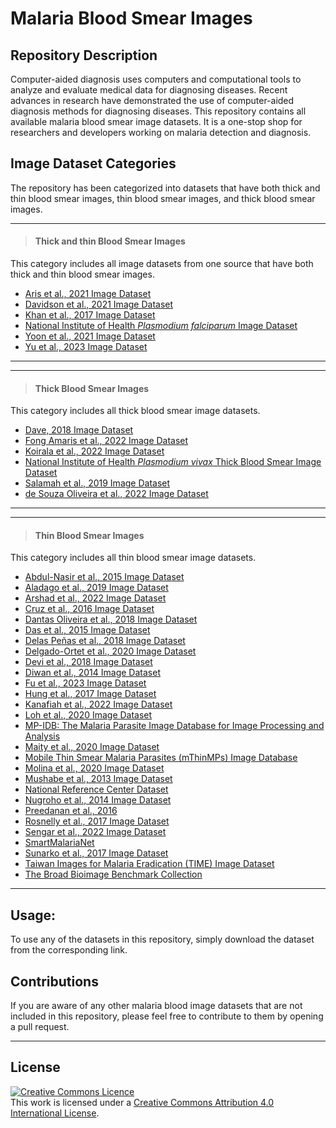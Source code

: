 # **Malaria Blood Smear Images**

## **Repository Description**

Computer-aided diagnosis uses computers and computational tools to analyze and evaluate medical data for diagnosing diseases. Recent advances in research have demonstrated the use of computer-aided diagnosis methods for diagnosing diseases. This repository contains all available malaria blood smear image datasets. It is a one-stop shop for researchers and developers working on malaria detection and diagnosis.

## **Image Dataset Categories**
The repository has been categorized into datasets that have both thick and thin blood smear images, thin blood smear images, and thick blood smear images. 

---
>
> #### **Thick and thin Blood Smear Images**  
This category includes all image datasets from one source that have both thick and thin blood smear images.

+ [Aris et al., 2021 Image Dataset](https://github.com/ItunuIsewon/Malaria_Blood_Smear_Images/blob/main/Thick%20%26%20Thin%20Blood%20Smear%20Images/Aris%20et%20al.%2C%202021%20Image%20Dataset.md)
+ [Davidson et al., 2021 Image Dataset](https://github.com/ItunuIsewon/Malaria_Blood_Smear_Images/blob/main/Thick%20%26%20Thin%20Blood%20Smear%20Images/Davidson%20et%20al.%2C%202021%20Image%20Dataset.md)
+ [Khan et al., 2017 Image Dataset](https://github.com/ItunuIsewon/Malaria_Blood_Smear_Images/blob/main/Thick%20%26%20Thin%20Blood%20Smear%20Images/Aris%20et%20al.%2C%202021%20Image%20Dataset.md)
+ [National Institute of Health _Plasmodium falciparum_ Image Dataset](https://github.com/ItunuIsewon/Malaria_Blood_Smear_Images/blob/main/Thick%20%26%20Thin%20Blood%20Smear%20Images/National%20Institute%20of%20Health%20Plasmodium%20falciparum%20Blood%20Smear%20Image%20Dataset.md)
+ [Yoon et al., 2021 Image Dataset](https://github.com/ItunuIsewon/Malaria_Blood_Smear_Images/blob/main/Thick%20%26%20Thin%20Blood%20Smear%20Images/Yoon%20et%20al.%2C%202021%20Image%20Dataset.md)
+ [Yu et al., 2023 Image Dataset](https://github.com/ItunuIsewon/Malaria_Blood_Smear_Images/blob/main/Thick%20%26%20Thin%20Blood%20Smear%20Images/Yu%20et%20al.%2C%202023%20Image%20Dataset.md)
>
---


---
>
> #### **Thick Blood Smear Images**   
This category includes all thick blood smear image datasets.
+ [Dave, 2018 Image Dataset](https://github.com/ItunuIsewon/Malaria_Blood_Smear_Images/blob/main/Thick%20Blood%20Smear%20Images/Dave%2C%202018%20Image%20Dataset.md)
+ [Fong Amaris et al., 2022 Image Dataset](https://github.com/ItunuIsewon/Malaria_Blood_Smear_Images/blob/main/Thick%20Blood%20Smear%20Images/Fong%20Amaris%20et%20al.%2C%202022%20Image%20Dataset.md)
+ [Koirala et al., 2022 Image Dataset](https://github.com/ItunuIsewon/Malaria_Blood_Smear_Images/blob/main/Thick%20Blood%20Smear%20Images/Koirala%20et%20al.%2C%202022%20Image%20Dataset.md)
+ [National Institute of Health _Plasmodium vivax_ Thick Blood Smear Image Dataset](https://github.com/ItunuIsewon/Malaria_Blood_Smear_Images/blob/main/Thick%20Blood%20Smear%20Images/National%20Institute%20of%20Health%20Plasmodium%20vivax%20Thick%20Blood%20Smear%20Image%20Dataset.md)
+ [Salamah et al., 2019 Image Dataset](https://github.com/ItunuIsewon/Malaria_Blood_Smear_Images/blob/main/Thick%20Blood%20Smear%20Images/Salamah%20et%20al.%2C%202019%20Image%20Dataset.md)
+ [de Souza Oliveira et al., 2022 Image Dataset](https://github.com/ItunuIsewon/Malaria_Blood_Smear_Images/blob/main/Thick%20Blood%20Smear%20Images/de%20Souza%20Oliveira%20et%20al.%2C%202022%20Image%20Dataset.md)
>
---


---
>
> #### **Thin Blood Smear Images**   
This category includes all thin blood smear image datasets.
+ [Abdul-Nasir et al., 2015 Image Dataset](https://github.com/ItunuIsewon/Malaria_Blood_Smear_Images/blob/main/Thin%20Blood%20Smear%20Images/Abdul-Nasir%20et%20al.%2C%202015%20Image%20Dataset.md)
+ [Aladago et al., 2019 Image Dataset](https://github.com/ItunuIsewon/Malaria_Blood_Smear_Images/blob/main/Thin%20Blood%20Smear%20Images/Aladago%20et%20al.%2C%202019.md)
+ [Arshad et al., 2022 Image Dataset](https://github.com/ItunuIsewon/Malaria_Blood_Smear_Images/blob/main/Thin%20Blood%20Smear%20Images/Arshad%20et%20al.%2C%202022%20Image%20Dataset.md)
+ [Cruz et al., 2016 Image Dataset](https://github.com/ItunuIsewon/Malaria_Blood_Smear_Images/blob/main/Thin%20Blood%20Smear%20Images/Cruz%20et%20al.%2C%202016%20Image%20Dataset.md)
+ [Dantas Oliveira et al., 2018 Image Dataset](https://github.com/ItunuIsewon/Malaria_Blood_Smear_Images/blob/main/Thin%20Blood%20Smear%20Images/Dantas%20Oliveira%20et%20al.%2C%202018%20Image%20Dataset.md)
+ [Das et al., 2015 Image Dataset](https://github.com/ItunuIsewon/Malaria_Blood_Smear_Images/blob/main/Thin%20Blood%20Smear%20Images/Das%20et%20al.%2C%202015%20Image%20Dataset.md)
+ [Delas Peñas et al., 2018 Image Dataset](https://github.com/ItunuIsewon/Malaria_Blood_Smear_Images/blob/main/Thin%20Blood%20Smear%20Images/Delas%20Pe%C3%B1as%20et%20al.%2C%202018%20Image%20Dataset.md)
+ [Delgado-Ortet et al., 2020 Image Dataset](https://github.com/ItunuIsewon/Malaria_Blood_Smear_Images/blob/main/Thin%20Blood%20Smear%20Images/Delgado-Ortet%20et%20al.%2C%202020.md)
+ [Devi et al., 2018 Image Dataset](https://github.com/ItunuIsewon/Malaria_Blood_Smear_Images/blob/main/Thin%20Blood%20Smear%20Images/Devi%20et%20al.%2C%202018%20Image%20Dataset.md)
+ [Diwan et al., 2014 Image Dataset](https://github.com/ItunuIsewon/Malaria_Blood_Smear_Images/blob/main/Thin%20Blood%20Smear%20Images/Diwan%20et%20al.%2C%202014%20Image%20Dataset.md)
+ [Fu et al., 2023 Image Dataset](https://github.com/ItunuIsewon/Malaria_Blood_Smear_Images/blob/main/Thin%20Blood%20Smear%20Images/Fu%20et%20al.%2C%202023%20Image%20Dataset.md)
+ [Hung et al., 2017 Image Dataset](https://github.com/ItunuIsewon/Malaria_Blood_Smear_Images/blob/main/Thin%20Blood%20Smear%20Images/Hung%20et%20al.%2C%202017%20Image%20Dataset.md)
+ [Kanafiah et al., 2022 Image Dataset](https://github.com/ItunuIsewon/Malaria_Blood_Smear_Images/blob/main/Thin%20Blood%20Smear%20Images/Kanafiah%20et%20al.%2C%202022%20Image%20Dataset.md)
+ [Loh et al., 2020 Image Dataset](https://github.com/ItunuIsewon/Malaria_Blood_Smear_Images/blob/main/Thin%20Blood%20Smear%20Images/Loh%20et%20al.%2C%202020%20Image%20Dataset.md)
+ [MP-IDB: The Malaria Parasite Image Database for Image Processing and Analysis](https://github.com/ItunuIsewon/Malaria_Blood_Smear_Images/blob/main/Thin%20Blood%20Smear%20Images/MP-IDB%3A%20The%20Malaria%20Parasite%20Image%20Database%20for%20Image%20Processing%20and%20Analysis.md)
+ [Maity et al., 2020 Image Dataset](https://github.com/ItunuIsewon/Malaria_Blood_Smear_Images/blob/main/Thin%20Blood%20Smear%20Images/Maity%20et.%20al.%2C%202020%20Image%20Dataset.md)
+ [Mobile Thin Smear Malaria Parasites (mThinMPs) Image Database](https://github.com/ItunuIsewon/Malaria_Blood_Smear_Images/blob/main/Thin%20Blood%20Smear%20Images/Mobile%20Thin%20Smear%20Malaria%20Parasites%20(mThinMPs)%20Image%20Database.md)
+ [Molina et al., 2020 Image Dataset](https://github.com/ItunuIsewon/Malaria_Blood_Smear_Images/blob/main/Thin%20Blood%20Smear%20Images/Molina%20et%20al.%2C%202020%20Image%20Dataset.md)
+ [Mushabe et al., 2013 Image Dataset](https://github.com/ItunuIsewon/Malaria_Blood_Smear_Images/blob/main/Thin%20Blood%20Smear%20Images/Mushabe%20et%20al.%2C%202013%20Image%20Dataset.md)
+ [National Reference Center Dataset](https://github.com/ItunuIsewon/Malaria_Blood_Smear_Images/blob/main/Thin%20Blood%20Smear%20Images/National%20Reference%20Center%20Image%20Dataset.md)
+ [Nugroho et al., 2014 Image Dataset](https://github.com/ItunuIsewon/Malaria_Blood_Smear_Images/blob/main/Thin%20Blood%20Smear%20Images/Nugroho%20et%20al.%2C%202014%20Image%20Dataset.md)
+ [Preedanan et al., 2016](https://github.com/ItunuIsewon/Malaria_Blood_Smear_Images/blob/main/Thin%20Blood%20Smear%20Images/Preedanan%20et%20al.%2C%202016%20Image%20Dataset.md)
+ [Rosnelly et al., 2017 Image Dataset](https://github.com/ItunuIsewon/Malaria_Blood_Smear_Images/blob/main/Thin%20Blood%20Smear%20Images/Rosnelly%20et%20al.%2C%202017%20Image%20Dataset.md)
+ [Sengar et al., 2022 Image Dataset](https://github.com/ItunuIsewon/Malaria_Blood_Smear_Images/blob/main/Thin%20Blood%20Smear%20Images/Sengar%20et%20al.%2C%202022%20Image%20Dataset.md)
+ [SmartMalariaNet](https://github.com/ItunuIsewon/Malaria_Blood_Smear_Images/blob/main/Thin%20Blood%20Smear%20Images/SmartMalariaNet.md)
+ [Sunarko et al., 2017 Image Dataset](https://github.com/ItunuIsewon/Malaria_Blood_Smear_Images/blob/main/Thin%20Blood%20Smear%20Images/Sunarko%20et%20al.%2C%202017%20Image%20Dataset.md)
+ [Taiwan Images for Malaria Eradication (TIME) Image Dataset](https://github.com/ItunuIsewon/Malaria_Blood_Smear_Images/blob/main/Thin%20Blood%20Smear%20Images/Taiwan%20Images%20for%20Malaria%20Eradication%20(TIME)%20Image%20Dataset.md)
+ [The Broad Bioimage Benchmark Collection](https://github.com/ItunuIsewon/Malaria_Blood_Smear_Images/blob/main/Thin%20Blood%20Smear%20Images/The%20Broad%20Bioimage%20Benchmark%20Collection.md)
>
---


## **Usage:**

To use any of the datasets in this repository, simply download the dataset from the corresponding link.


## **Contributions** 
If you are aware of any other malaria blood image datasets that are not included in this repository, please feel free to contribute to them by opening a pull request.


******
## License
<a rel="license" href="http://creativecommons.org/licenses/by/4.0/"><img alt="Creative Commons Licence" style="border-width:0" src="https://i.creativecommons.org/l/by/4.0/88x31.png" /></a><br />This work is licensed under a <a rel="license" href="http://creativecommons.org/licenses/by/4.0/">Creative Commons Attribution 4.0 International License</a>.
